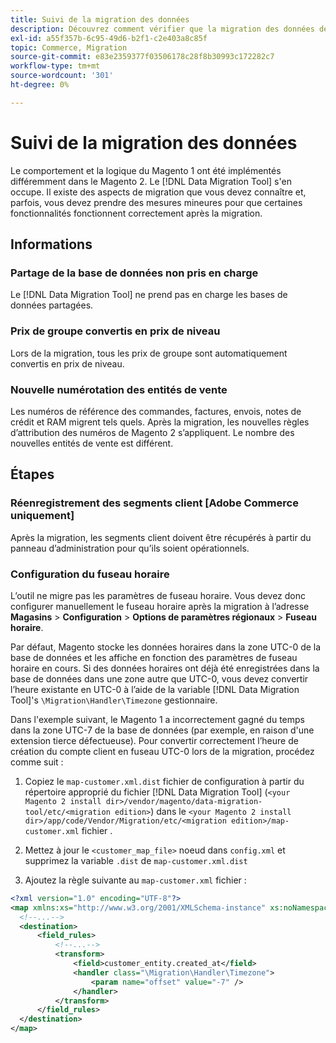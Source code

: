 ```yaml
---
title: Suivi de la migration des données
description: Découvrez comment vérifier que la migration des données de votre Magento 1 vers Magento 2 a réussi et que toutes les fonctionnalités fonctionnent comme prévu.
exl-id: a55f357b-6c95-49d6-b2f1-c2e403a8c85f
topic: Commerce, Migration
source-git-commit: e83e2359377f03506178c28f8b30993c172282c7
workflow-type: tm+mt
source-wordcount: '301'
ht-degree: 0%

---
```


# Suivi de la migration des données

Le comportement et la logique du Magento 1 ont été implémentés différemment dans le Magento 2. Le [!DNL Data Migration Tool] s&#39;en occupe. Il existe des aspects de migration que vous devez connaître et, parfois, vous devez prendre des mesures mineures pour que certaines fonctionnalités fonctionnent correctement après la migration.

## Informations

### Partage de la base de données non pris en charge

Le [!DNL Data Migration Tool] ne prend pas en charge les bases de données partagées.

### Prix de groupe convertis en prix de niveau

Lors de la migration, tous les prix de groupe sont automatiquement convertis en prix de niveau.

### Nouvelle numérotation des entités de vente

Les numéros de référence des commandes, factures, envois, notes de crédit et RAM migrent tels quels. Après la migration, les nouvelles règles d’attribution des numéros de Magento 2 s’appliquent. Le nombre des nouvelles entités de vente est différent.

## Étapes

### Réenregistrement des segments client [Adobe Commerce uniquement]

Après la migration, les segments client doivent être récupérés à partir du panneau d’administration pour qu’ils soient opérationnels.

### Configuration du fuseau horaire

L’outil ne migre pas les paramètres de fuseau horaire. Vous devez donc configurer manuellement le fuseau horaire après la migration à l’adresse **Magasins** > **Configuration** > **Options de paramètres régionaux** > **Fuseau horaire**.

Par défaut, Magento stocke les données horaires dans la zone UTC-0 de la base de données et les affiche en fonction des paramètres de fuseau horaire en cours. Si des données horaires ont déjà été enregistrées dans la base de données dans une zone autre que UTC-0, vous devez convertir l’heure existante en UTC-0 à l’aide de la variable [!DNL Data Migration Tool]&#39;s `\Migration\Handler\Timezone` gestionnaire.

Dans l&#39;exemple suivant, le Magento 1 a incorrectement gagné du temps dans la zone UTC-7 de la base de données (par exemple, en raison d&#39;une extension tierce défectueuse). Pour convertir correctement l’heure de création du compte client en fuseau UTC-0 lors de la migration, procédez comme suit :

1. Copiez le `map-customer.xml.dist` fichier de configuration à partir du répertoire approprié du fichier [!DNL Data Migration Tool] (`<your Magento 2 install dir>/vendor/magento/data-migration-tool/etc/<migration edition>`) dans le `<your Magento 2 install dir>/app/code/Vendor/Migration/etc/<migration edition>/map-customer.xml` fichier .

1. Mettez à jour le `<customer_map_file>` noeud dans `config.xml` et supprimez la variable `.dist` de `map-customer.xml.dist`

1. Ajoutez la règle suivante au `map-customer.xml` fichier :

```xml
<?xml version="1.0" encoding="UTF-8"?>
<map xmlns:xs="http://www.w3.org/2001/XMLSchema-instance" xs:noNamespaceSchemaLocation="../map.xsd">
  <!--...-->
  <destination>
      <field_rules>
          <!--...-->
          <transform>
              <field>customer_entity.created_at</field>
              <handler class="\Migration\Handler\Timezone">
                  <param name="offset" value="-7" />
              </handler>
          </transform>
      </field_rules>
  </destination>
</map>
```
